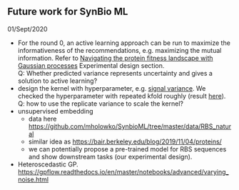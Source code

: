 ## Future work for SynBio ML

01/Sept/2020

- For the round 0, an active learning approach can be run to maximize the informativeness of the recommendations, e.g. maximizing the mutual information. Refer to [Navigating the protein fitness landscape with Gaussian processes](https://www.pnas.org/content/110/3/E193) Experimental design section.   
  Q: Whether predicted variance represents uncertainty and gives a solution to active learning?
- design the kernel with hyperparameter, e.g. [signal variance](https://drafts.distill.pub/gp/#section-4.2). We checked the hyperparameter with repeated kfold roughly (result [here](https://github.com/mholowko/SynbioML/blob/master/notebooks/result_analysis/repeated_kfold_wd_shift_with_signal_std.pickle)).   
  Q: how to use the replicate variance to scale the kernel?
- unsupervised embedding
  - data here https://github.com/mholowko/SynbioML/tree/master/data/RBS_natural
  - similar idea as https://bair.berkeley.edu/blog/2019/11/04/proteins/
  - we can potentially propose a pre-trained model for RBS sequences and show downstream tasks (our experimental design).
- Heteroscedastic GP.
https://gpflow.readthedocs.io/en/master/notebooks/advanced/varying_noise.html
